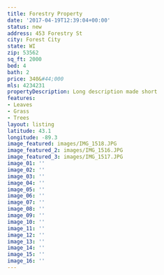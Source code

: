 ```yaml
---
title: Forestry Property
date: '2017-04-19T12:39:04+00:00'
status: new
address: 453 Forestry St
city: Forest City
state: WI
zip: 53562
sq_ft: 2000
bed: 4
bath: 2
price: 340&#44;000
mls: 4234231
propertyDescription: Long description made short
features:
- Leaves
- Grass
- Trees
layout: listing
latitude: 43.1
longitude: -89.3
image_featured: images/IMG_1518.JPG
image_featured_2: images/IMG_1516.JPG
image_featured_3: images/IMG_1517.JPG
image_01: ''
image_02: ''
image_03: ''
image_04: ''
image_05: ''
image_06: ''
image_07: ''
image_08: ''
image_09: ''
image_10: ''
image_11: ''
image_12: ''
image_13: ''
image_14: ''
image_15: ''
image_16: ''
---
```

